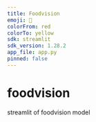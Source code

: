 ```yaml
---
title: Foodvision
emoji: 🚀
colorFrom: red
colorTo: yellow
sdk: streamlit
sdk_version: 1.28.2
app_file: app.py
pinned: false
---
```


# foodvision
streamlit of foodvision model
